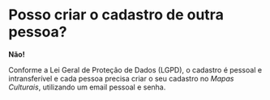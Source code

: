 # Posso criar o cadastro de outra pessoa?

**Não!** 

Conforme a Lei Geral de Proteção de Dados (LGPD), o cadastro é pessoal e intransferível e cada pessoa precisa criar o seu cadastro no *Mapas Culturais*, utilizando um email pessoal e senha.